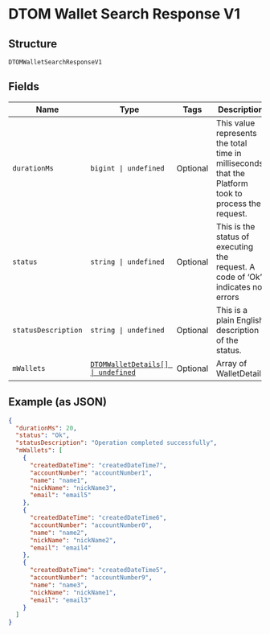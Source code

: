 
# DTOM Wallet Search Response V1

## Structure

`DTOMWalletSearchResponseV1`

## Fields

| Name | Type | Tags | Description |
|  --- | --- | --- | --- |
| `durationMs` | `bigint \| undefined` | Optional | This value represents the total time in milliseconds that the Platform took to process the request. |
| `status` | `string \| undefined` | Optional | This is the status of executing the request.&nbsp;A code of ‘Ok’ indicates no errors |
| `statusDescription` | `string \| undefined` | Optional | This is a plain English description of the status. |
| `mWallets` | [`DTOMWalletDetails[] \| undefined`](../../doc/models/dtom-wallet-details.md) | Optional | Array of WalletDetails |

## Example (as JSON)

```json
{
  "durationMs": 20,
  "status": "Ok",
  "statusDescription": "Operation completed successfully",
  "mWallets": [
    {
      "createdDateTime": "createdDateTime7",
      "accountNumber": "accountNumber1",
      "name": "name1",
      "nickName": "nickName3",
      "email": "email5"
    },
    {
      "createdDateTime": "createdDateTime6",
      "accountNumber": "accountNumber0",
      "name": "name2",
      "nickName": "nickName2",
      "email": "email4"
    },
    {
      "createdDateTime": "createdDateTime5",
      "accountNumber": "accountNumber9",
      "name": "name3",
      "nickName": "nickName1",
      "email": "email3"
    }
  ]
}
```

